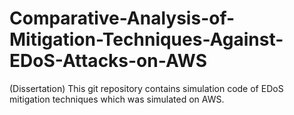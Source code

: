 # Comparative-Analysis-of-Mitigation-Techniques-Against-EDoS-Attacks-on-AWS
(Dissertation) This git repository contains simulation code of EDoS mitigation techniques which was simulated on AWS.  
